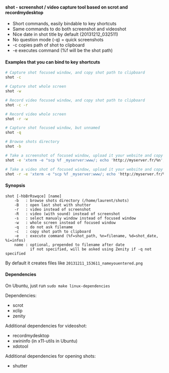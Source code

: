 #### shot - screenshot / video capture tool based on scrot and recordmydesktop

* Short commands, easily bindable to key shortcuts
* Same commands to do both screenshot and videoshot
* Nice date in shot title by default (20131212_032511)
* No question mode (-q) = quick screenshots
* -c copies path of shot to clipboard
* -e executes command (%f will be the shot path)

#### Examples that you can bind to key shortcuts

```bash
# Capture shot focused window, and copy shot path to clipboard
shot -c
```

```bash
# Capture shot whole screen
shot -w
```

```bash
# Record video focused window, and copy shot path to clipboard
shot -c -r
```

```bash
# Record video whole screen
shot -r -w
```

```bash
# Capture shot focused window, but unnamed
shot -q
```

```bash
# Browse shots directory
shot -b
```

```bash
# Take a screenshot of focused window, upload it your website and copy URL to clipboard
shot -e 'xterm -e "scp %f _myserver:www/; echo 'http://myserver.fr/%n'; echo 'http://myserver.fr/%n' |xclip -selection clipboard; read a"'
```

```bash
# Take a video shot of focused window, upload it your website and copy URL to clipboard
shot -r -e 'xterm -e "scp %f _myserver:www/; echo 'http://myserver.fr/%n'; echo 'http://myserver.fr/%n' |xclip -selection clipboard; read a"'
```

#### Synopsis

```
shot [-hbBrRswqce] [name]
    -b   : browse shots directory (/home/laurent/shots)
    -B   : open last shot with shutter
    -r   : video instead of screenshot
    -R   : video (with sound) instead of screenshot
    -s   : select manualy window instead of focused window
    -w   : whole screen instead of focused window
    -q   : do not ask filename
    -c   : copy shot path to clipboard
    -e   : execute command (%f=shot_path, %n=filename, %d=shot_date, %i=infos)
    name : optional, prepended to filename after date
           if not specified, will be asked using Zenity if -q not specified
```

By default it creates files like ```20131211_153611_nameyouentered.png```

#### Dependencies

On Ubuntu, just run ```sudo make linux-dependencies```

Dependencies:
* scrot
* xclip
* zenity

Additional dependencies for videoshot:
* recordmydesktop
* xwininfo (in x11-utils in Ubuntu)
* xdotool

Additional dependencies for opening shots:
* shutter
